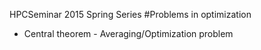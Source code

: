 HPCSeminar 2015 Spring Series
#Problems in optimization

+ Central theorem - Averaging/Optimization problem

